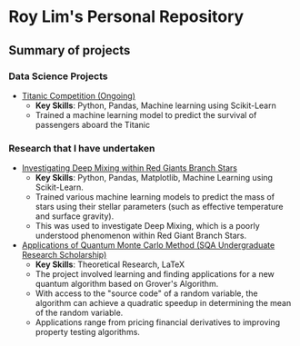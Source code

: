 # Roy Lim's Personal Repository

## Summary of projects
### Data Science Projects

- [Titanic Competition (Ongoing)](https://github.com/RoyZhenLongLim/Personal-Projects/tree/master/TitanicCompetition)
  - **Key Skills**: Python, Pandas, Machine learning using Scikit-Learn
  - Trained a machine learning model to predict the survival of passengers aboard the Titanic 

### Research that I have undertaken
- [Investigating Deep Mixing within Red Giants Branch Stars](https://github.com/RoyZhenLongLim/PHYS1200)
  - **Key Skills**: Python, Pandas, Matplotlib, Machine Learning using Scikit-Learn.
  - Trained various machine learning models to predict the mass of stars using their stellar parameters (such as effective temperature and surface gravity).
  - This was used to investigate Deep Mixing, which is a poorly understood phenomenon within Red Giant Branch Stars.
 - [Applications of Quantum Monte Carlo Method (SQA Undergraduate Research Scholarship)](https://github.com/RoyZhenLongLim/SQA_Undergraduate_Research_Scholarship)
   - **Key Skills**: Theoretical Research, LaTeX   
   - The project involved learning and finding applications for a new quantum algorithm based on Grover's Algorithm.
   - With access to the "source code" of a random variable, the algorithm can achieve a quadratic speedup in determining the mean of the random variable.
   - Applications range from pricing financial derivatives to improving property testing algorithms.
   
